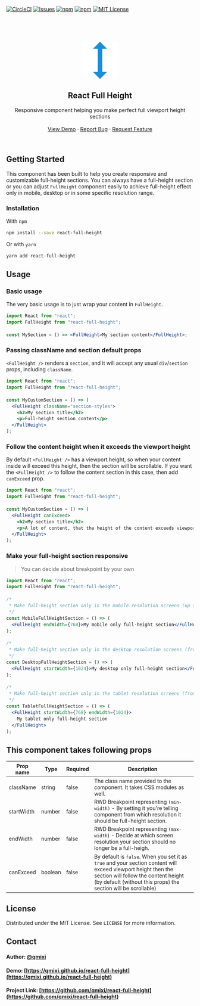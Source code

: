 [![CircleCI](https://circleci.com/gh/qmixi/react-full-height.svg?style=svg)](https://circleci.com/gh/qmixi/react-full-height) [![Issues][issues-shield]][issues-url] [![npm](https://badgen.net/npm/dt/react-full-height)](https://www.npmjs.com/package/react-full-height) [![npm](https://badgen.net/npm/dm/react-full-height)](https://www.npmjs.com/package/react-full-height) [![MIT License][license-shield]][license-url]

<br />
<br />
<br />
<p align="center">
  <a href="https://github.com/qmixi/react-full-height">
    <img src="static/icon.png" alt="Logo" width="100" height="100">
  </a>

  <h2 align="center">React Full Height</h2>

  <p align="center">
    Responsive component helping you make perfect full viewport height sections 
    <br />
    <br />
    <a href="https://qmixi.github.io/react-full-height/demo/">View Demo</a>
    ·
    <a href="https://github.com/qmixi/react-full-height/issues">Report Bug</a>
    ·
    <a href="https://github.com/qmixi/react-full-height/issues">Request Feature</a>
  </p>
</p>
<br />

<!-- GETTING STARTED -->

## Getting Started

This component has been built to help you create responsive and customizable full-height sections. You can always have a full-height section or you can adjust `FullHeight` component easily to achieve full-height effect only in mobile, desktop or in some specific resolution range.

### Installation

With `npm`

```sh
npm install --save react-full-height
```

Or with `yarn`

```sh
yarn add react-full-height
```

<!-- USAGE EXAMPLES -->

## Usage

### Basic usage

The very basic usage is to just wrap your content in `FullHeight`.

```jsx
import React from "react";
import FullHeight from "react-full-height";

const MySection = () => <FullHeight>My section content</FullHeight>;
```

### Passing className and section default props

`<FullHeight />` renders a `section`, and it will accept any usual `div`/`section` props, including `className`.

```jsx
import React from "react";
import FullHeight from "react-full-height";

const MyCustomSection = () => (
  <FullHeight className="section-styles">
    <h2>My section title</h2>
    <p>Full-height section content</p>
  </FullHeight>
);
```

### Follow the content height when it exceeds the viewport height

By default `<FullHeight />` has a viewport height, so when your content inside will exceed this height, then the section will be scrollable. If you want the `<FullHeight />` to follow the content section in this case, then add `canExceed` prop.

```jsx
import React from "react";
import FullHeight from "react-full-height";

const MyCustomSection = () => (
  <FullHeight canExceed>
    <h2>My section title</h2>
    <p>A lot of content, that the height of the content exceeds viewport height....</p>
  </FullHeight>
);
```

### Make your full-height section responsive

> You can decide about breakpoint by your own

```jsx
import React from "react";
import FullHeight from "react-full-height";

/*
 * Make full-height section only in the mobile resolution screens (up to 768px)
 */
const MobileFullHeightSection = () => (
  <FullHeight endWidth={768}>My mobile only full-height section</FullHeight>
);

/*
 * Make full-height section only in the desktop resolution screens (from 1024px)
 */
const DesktopFullHeightSection = () => (
  <FullHeight startWidth={1024}>My desktop only full-height section</FullHeight>
);

/*
 * Make full-height section only in the tablet resolution screens (from 768px to 1024px)
 */
const TabletFullHeightSection = () => (
  <FullHeight startWidth={768} endWidth={1024}>
    My tablet only full-height section
  </FullHeight>
);
```

## This component takes following props

| Prop name  | Type    | Required | Description                                                                                                                                                                    |
| ---------- | ------- | -------- | ------------------------------------------------------------------------------------------------------------------------------------------------------------------------------ |
| className  | string  | false    | The class name provided to the component. It takes CSS modules as well.                                                                                                        |
| startWidth | number  | false    | RWD Breakpoint representing `(min-width)` - By setting it you're telling component from which resolution it should be full-height section.                                     |
| endWidth   | number  | false    | RWD Breakpoint representing `(max-width`) - Decide at which screen resolution your section should no longer be a full-heigh.                                                   |
| canExceed  | boolean | false    | By default is `false`. When you set it as `true` and your section content will exceed viewport height then the section will follow the content height (by default (without this props) the section will be scrollable) |

<!-- LICENSE -->

## License

Distributed under the MIT License. See `LICENSE` for more information.

<!-- CONTACT -->

## Contact

#### Author: [@qmixi](https://github.com/qmixi)

#### Demo: [https://qmixi.github.io/react-full-height](https://qmixi.github.io/react-full-height)

#### Project Link: [https://github.com/qmixi/react-full-height](https://github.com/qmixi/react-full-height)

[forks-shield]: https://img.shields.io/github/forks/qmixi/react-full-height.svg?style=flat-square
[forks-url]: https://github.com/qmixi/react-full-height/network/members
[issues-shield]: https://img.shields.io/github/issues/qmixi/react-full-height.svg?style=flat-square
[issues-url]: https://github.com/qmixi/react-full-height/issues
[license-shield]: https://img.shields.io/github/license/qmixi/react-full-height.svg?style=flat-square
[license-url]: https://github.com/qmixi/react-full-height/blob/master/LICENSE.txt
